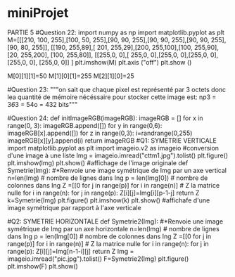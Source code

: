 # miniProjet

PARTIE 5
#Question 22:
import numpy as np
import matplotlib.pyplot as plt
M=[[[210, 100, 255],[100, 50, 255],[90, 90, 255],[90, 90, 255],[90, 90, 255],[90, 80, 255]],
[[190, 255,89],[ 201, 255,29],[200, 255,100],[100, 255,90],[20, 255,200], [100, 255,80]],
[[255,0, 0],[ 255,0, 0],[255,0, 0],[255,0, 0],[255,0, 0], [255,0, 0]] ]
plt.imshow(M)
plt.axis ("off")
plt.show ()

M[0][1][1]=50
M[1][0][1]=255
M[2][1][0]=25

#Question 23:
"""on sait que chaque pixel est représenté par 3 octets
donc lea quantité de mémoire nécéssaire pour stocker cette image est:
 n*p*3 = 3*6*3 = 54o = 432 bits"""
 
#Question 24:
def  initImageRGB(imageRGB):
      imageRGB = []
      for x in range(0, 3):
             imageRGB.append([])
             for y in range(0,6):
                   imageRGB[x].append([])
                   for z in range(0,3):
                         i=randrange(0,255)
                         imageRGB[x][y].append(i)
      return imageRGB
#Q1: SYMETRIE VERTICALE
import matplotlib.pyplot as plt
import imageio.v2 as imageio #conversion d'une image à une liste
Img = imageio.imread("cttm1.jpg").tolist()
plt.figure()
plt.imshow(Img)
plt.show()
#affichage de l'image originale
def Symetrie(Img):
#*Renvoie une image symétrique de Img par un axe vertical
     n=len(Img)  # nombre de lignes dans Ing
     p = len(Img[0])  # nombre de colonnes dans Ing
     Z =[[0 for j in range(p)] for i in range(n)]  # Z la matrice nulle
     for i in range(n):
            for j in range(p):
                  Z[i][j]=Img[i][p-1-j]
     return Z
k=Symetrie(Img)
plt.figure()
plt.imshow(k)
plt.show() #affichafe d'une image symétrique par rapport à l'axe verticale

#Q2: SYMETRIE HORIZONTALE
def Symetrie2(Img):
#*Renvoie une image symétrique de Img par un axe horizontale
     n=len(Img)  # nombre de lignes dans Ing
     p = len(Img[0])  # nombre de colonnes dans Ing
     Z =[[0 for j in range(p)] for i in range(n)]  # Z la matrice nulle
     for i in range(n):
            for j in range(p):
                  Z[i][j]=Img[n-1-i][j]
     return Z
Img = imageio.imread("pic.jpg").tolist()
F=Symetrie2(Img)
plt.figure()
plt.imshow(F)
plt.show()
